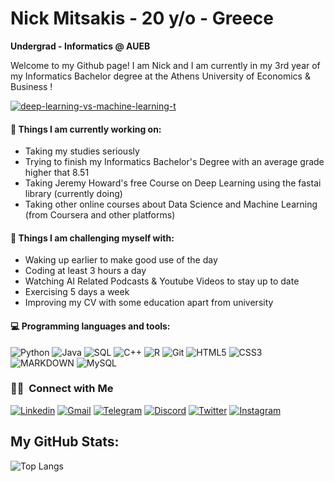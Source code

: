<!--![Header]([github-header-image.png])-->
# Nick Mitsakis - 20 y/o - Greece

**Undergrad - Informatics @ AUEB**

Welcome to my Github page! I am Nick and I am currently in my 3rd year of my Informatics Bachelor degree at the Athens University of Economics & Business !  

<a href="https://ibb.co/MDk47Nx"><img src="https://i.ibb.co/d04qDKw/deep-learning-vs-machine-learning-t.jpg" alt="deep-learning-vs-machine-learning-t" border="0"></a>

#### 🧠 Things I am currently working on: 
- Taking my studies seriously
- Trying to finish my Informatics Bachelor's Degree with an average grade higher that 8.51
- Taking Jeremy Howard's free Course on Deep Learning using the fastai library (currently doing)
- Taking other online courses about Data Science and Machine Learning (from Coursera and other platforms)

#### 💪 Things I am challenging myself with:
- Waking up earlier to make good use of the day
- Coding at least 3 hours a day
- Watching AI Related Podcasts & Youtube Videos to stay up to date
- Exercising 5 days a week
- Improving my CV with some education apart from university
  
#### 💻 Programming languages and tools: 
![Python](https://img.shields.io/badge/-Python-black?style=flat-round&logo=python&logoColor=white)
![Java](https://img.shields.io/badge/-Java-FFD700?style=flat-round&logo=openjdk&logoColor=black)
![SQL](https://img.shields.io/badge/SQL%2B%2B-white?style=flat-round&logo=sql%2B%2B&logoColor=red)
![C++](https://img.shields.io/badge/C%2B%2B-darkblue?style=flat-round&logo=c%2B%2B&logoColor=white)
![R](https://img.shields.io/badge/--276DC3?style=flat-round&logo=R&logoColor=white)
![Git](https://img.shields.io/badge/-Git-F05032?style=flat-round&logo=git&logoColor=white)
![HTML5](https://img.shields.io/badge/-HTML5-FF6347?style=flat-round&logo=html5&logoColor=white)
![CSS3](https://img.shields.io/badge/-CSS3-FF6347?style=flat-round&logo=css3)
![MARKDOWN](https://img.shields.io/badge/Markdown-000000?style=flat-round&logo=markdown&logoColor=white)
![MySQL](https://img.shields.io/badge/Microsoft_SQL_Server-228B22?style=flat-round&logo=microsoft-sql-server&logoColor=white)
<!-- Add more badges as per your skills and tools, reference: https://shields.io/ -->

<h3> 🤝🏻 &nbsp;Connect with Me </h3>

[![Linkedin](https://img.shields.io/badge/-LinkedIn-blue?style=flat-round&logo=Linkedin&logoColor=white)](https://www.linkedin.com/in/nikolaos-mitsakis/)
[![Gmail](https://img.shields.io/badge/-Gmail-c14438?style=flat-round&logo=Gmail&logoColor=white)](mailto:mitsakisnick@gmail.com)
[![Telegram](https://img.shields.io/badge/Telegram-2CA5E0?style=flat-round&logo=telegram&logoColor=white)](https://t.me/NIKOMAHOS)
[![Discord](https://img.shields.io/badge/-Discord-5865F2?style=flat-round&logo=discord&logoColor=white)](discordapp.com/users/889527819464486992)
[![Twitter](https://img.shields.io/badge/-Twitter-white?style=flat-round&logo=twitter&logoColor=blue)](https://x.com/nick_mitsakis?t=uprRXmA0cntcdOCPLRwm1w&s=35)
[![Instagram](https://img.shields.io/badge/Instagram-purple?style=flat-round&logo=instagram)](www.instagram.com/nikos_mitsakis)

## My GitHub Stats:
<!-- You can use https://github.com/anuraghazra/github-readme-stats to generate the stats. -->

![Top Langs](https://github-readme-stats.vercel.app/api/top-langs/?username=NIKOMAHOS&layout=donut&show_icons=true&icon_color=FFFFFF&hide_border=true&border_radius=4&text_color=FFFFFF&theme=dark&hide=html,css)

<!--
**NIKOMAHOS/NIKOMAHOS** is a ✨ _special_ ✨ repository because its `README.md` (this file) appears on your GitHub profile.

Here are some ideas to get you started:

- 🔭 I’m currently working on ...
- 🌱 I’m currently learning ...
- 👯 I’m looking to collaborate on ...
- 🤔 I’m looking for help with ...
- 💬 Ask me about ...
- 📫 How to reach me: ...
- 😄 Pronouns: ...
- ⚡ Fun fact: ...
-->
